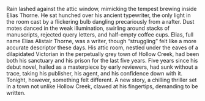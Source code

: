 Rain lashed against the attic window, mimicking the tempest brewing inside Elias Thorne.  He sat hunched over his ancient typewriter, the only light in the room cast by a flickering bulb dangling precariously from a rafter. Dust motes danced in the weak illumination, swirling around stacks of manuscripts, rejected query letters, and half-empty coffee cups.  Elias, full name Elias Alistair Thorne, was a writer, though “struggling” felt like a more accurate descriptor these days.  His attic room, nestled under the eaves of a dilapidated Victorian in the perpetually grey town of Hollow Creek, had been both his sanctuary and his prison for the last five years.  Five years since his debut novel, hailed as a masterpiece by early reviewers, had sunk without a trace, taking his publisher, his agent, and his confidence down with it.  Tonight, however, something felt different.  A new story, a chilling thriller set in a town not unlike Hollow Creek, clawed at his fingertips, demanding to be written.
